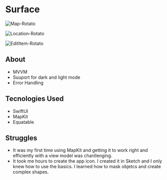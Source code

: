 # Surface

![Map-Rotato](https://user-images.githubusercontent.com/61842505/210627705-8440d365-81d3-4f3d-871d-273a437cf929.png)

![Location-Rotato](https://user-images.githubusercontent.com/61842505/210627718-de7b3ee2-1092-40e9-b5e1-03dfc7f8a593.png)

![EditItem-Rotato](https://user-images.githubusercontent.com/61842505/210627733-5394af7f-6a05-44b6-acfc-38718debc571.png)

## About
- MVVM
- Suuport for dark and light mode
- Error Handling

## Tecnologies Used
- SwiftUI
- MapKit
- Equatable

## Struggles
- It was my first time using MapKit and getting it to work right and efficiently with a view model was chanllenging. 
- It took me hours to create the app icon. I created it in Sketch and I only knew how to use the basics. I learned how to mask objetcs and create complex shapes. 
